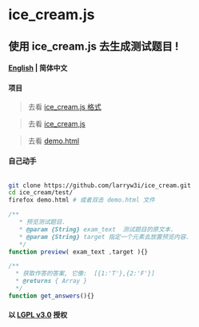 # ice_cream.js
## 使用 ice_cream.js 去生成测试题目 !
#### [English](../README.md) | 简体中文

#### 项目

> 去看 [ice_cream.js 格式](../format.examples/format.zh-Hans.example)  

> 去看 [ice_cream,js](../ice_cream.js)  

> 去看 [demo.html](../test/demo.html)    

#### 自己动手

```bash

git clone https://github.com/larryw3i/ice_cream.git
cd ice_cream/test/
firefox demo.html # 或者双击 demo.html 文件

```



```javascript
/** 
   * 预览测试题目.
   * @param {String} exam_text  测试题目的原文本.
   * @param {String} target 指定一个元素去放置预览内容.
   */
function preview( exam_text ,target ){}
```

```javascript
/**
  * 获取作答的答案, 它像:  [{1:'T'},{2:'F'}]
  * @returns { Array } 
  */
function get_answers(){}
```

#### 以 [LGPL v3.0](../LICENSE) 授权